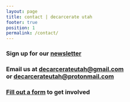 ```yaml
---
layout: page
title: contact | decarcerate utah
footer: true
position: 1
permalink: /contact/
---
```


<div class="contact">
  <h3 class="first-entry">
    Sign up for our
    <a href="http://tinyletter.com/decarcerateutah">newsletter</a>
  </h3>
  <h3>
    Email us at
    <a href="mailto:decarcerateutah@gmail.com">decarcerateutah@gmail.com</a>
    <br />
    or
    <a href="mailto:decarcerateutah@protonmail.com">decarcerateutah@protonmail.com</a>
  </h3>
  <h3>
    <a href="https://docs.google.com/forms/d/16SlqqzamtJhjopwvtL7W-ETFr_9eNyOyqldDbb1IE2w/edit?ts=5e7aad0d">
    Fill out a form</a>
    to get involved
  </h3>
</div>

